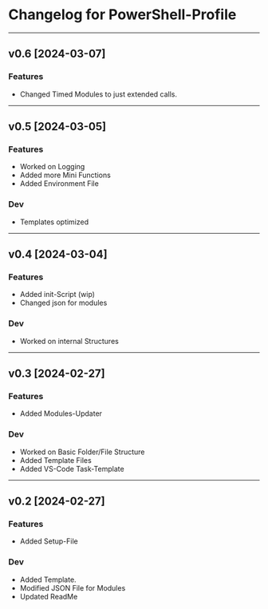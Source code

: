 # Changelog for PowerShell-Profile

---

## v0.6 [2024-03-07]

### Features

- Changed Timed Modules to just extended calls.

---

## v0.5 [2024-03-05]

### Features

- Worked on Logging
- Added more Mini Functions
- Added Environment File

### Dev

- Templates optimized

---

## v0.4 [2024-03-04]

### Features

- Added init-Script (wip)
- Changed json for modules

### Dev

- Worked on internal Structures

---

## v0.3 [2024-02-27]

### Features

- Added Modules-Updater

### Dev

- Worked on Basic Folder/File Structure
- Added Template Files
- Added VS-Code Task-Template

---

## v0.2 [2024-02-27]

### Features

- Added Setup-File

### Dev

- Added Template.
- Modified JSON File for Modules
- Updated ReadMe
